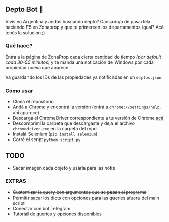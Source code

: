 ## Depto Bot 🌇
Vivís en Argentina y andás buscando depto? Cansado/a de pasartela haciendo F5 en Zonaprop y que te primereen los departamentos igual? Acá tenés la solución ;)

### Qué hace?
Entra a la página de ZonaProp cada cierta cantidad de tiempo *(por default cada 30-55 minutos)* y te manda una noticación de Windows por cada propiedad nueva que aparece. 

Va guardando los IDs de las propiedades ya notificadas en un `deptos.json`.

### Cómo usar
* Cloná el repositorio
* Andá a Chrome y encontrá la versión (entrá a `chrome://settings/help`, ahí aparece)
* Descargá el ChromeDriver correspondiente a tu versión de Chrome [acá](https://sites.google.com/chromium.org/driver/downloads)
* Descomprimí la carpeta que descargaste y dejá el archivo `chromedriver.exe` en la carpeta del repo 
* Instalá Selenium (`pip install selenium`)
* Corré el script `python script.py`


## TODO
* Sacar imagen cada objeto y usarla para las notis

### EXTRAS
* ~~Customizar la query con argumentos que se pasan al programa~~
* Permitir sacar los dicts con opciones para las queries afuera del main script
* Conectar con bot Telegram
* Tutorial de queries y opciones disponibles 